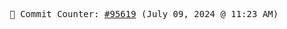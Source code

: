 <p align="center">
    <samp>
        📮 Commit Counter: <a href="https://github.com/Javascript-void0/Javascript-void0/commits/main">#95619</a> (July 09, 2024 @ 11:23 AM)
    </samp>
</p>